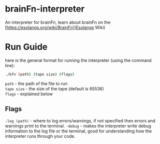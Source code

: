 # brainFn-interpreter
An interpreter for brainFn, learn about brainFn on the [https://esolangs.org/wiki/BrainFn](Esolangs Wiki)

# Run Guide
here is the general format for running the interpreter (using the command line):
```sh
./bfn (path) (tape size) (flags)
```
`path` - the path of the file to run<br>
`tape size` - the size of the tape (default is 65536)<br>
`flags` - explained below<br>
## Flags
`-log (path)` - where to log errors\/warnings, if not specified then errors and warnings print to the terminal.
`-debug` - makes the interpreter write debug information to the log file or the terminal, good for understanding how the interpreter runs through your code.
